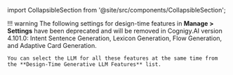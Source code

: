 import CollapsibleSection from '@site/src/components/CollapsibleSection';

!!! warning
    The following settings for design-time features in **Manage > Settings** have been deprecated and will be removed in Cognigy.AI version 4.101.0: Intent Sentence Generation, Lexicon Generation, Flow Generation, and Adaptive Card Generation.
    
    You can select the LLM for all these features at the same time from the **Design-Time Generative LLM Features** list.